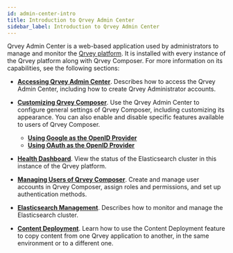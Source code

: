 ```yaml
---
id: admin-center-intro
title: Introduction to Qrvey Admin Center
sidebar_label: Introduction to Qrvey Admin Center
---
```


<div style={{textAlign: "justify"}}>

Qrvey Admin Center is a web-based application used by administrators to manage and monitor the [Qrvey platform](../getting-started/intro-to-qrvey.md). It is installed with every instance of the Qrvey platform along with Qrvey Composer. For more information on its capabilities, see the following sections:

* **[Accessing Qrvey Admin Center](../admin/accessing-admin-center.md)**. Describes how to access the Qrvey Admin Center, including how to create Qrvey Administrator accounts. 

* **[Customizing Qrvey Composer](../admin/customizing-qrvey-composer.md)**. Use the Qrvey Admin Center to configure general settings of Qrvey Composer, including customizing its appearance. You can also enable and disable specific features available to users of Qrvey Composer.
  * **[Using Google as the OpenID Provider](../admin/openid-google.md)**
  * **[Using OAuth as the OpenID Provider](../admin/openid-auth0.md)**

* **[Health Dashboard](../admin/health-dashboard.md)**. View the status of the Elasticsearch cluster in this instance of the Qrvey platform.

* **[Managing Users of Qrvey Composer](../admin/managing-users.md)**. Create and manage user accounts in Qrvey Composer, assign roles and permissions, and set up authentication methods. 

* **[Elasticsearch Management](../admin/elasticsearch-management.md)**. Describes how to monitor and manage the Elasticsearch cluster. 

* **[Content Deployment](../admin/content-deployment/overview-of-content-deployment.md)**. Learn how to use the Content Deployment feature to copy content from one Qrvey application to another, in the same environment or to a different one. 

 

</div>
